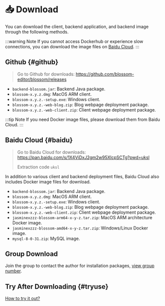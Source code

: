 <script setup lang="ts">
import { onMounted } from 'vue'
import { info } from '../../../scripts/stat-api'

onMounted(() => {
  info()
})
</script>

# 📥 Download

You can download the client, backend application, and backend image through the following methods.

:::warning Note
If you cannot access Dockerhub or experience slow connections, you can download the image files on [Baidu Cloud](./download#baidu).
:::

## Github {#github}

> Go to Github for downloads: https://github.com/blossom-editor/blossom/releases

<bl-img src="../../../imgs/deploy/download_github.png" width="200px"/>

- `backend-blossom.jar`: Backend Java package.
- `blossom-x.y.z.dmg`: MacOS ARM client.
- `blossom-x.y.z.-setup.exe`: Windows client.
- `blossom-x.y.z.-web-blog.zip`: Blog webpage deployment package.
- `blossom-x.y.z.-web-client.zip`: Client webpage deployment package.

:::tip Note
If you need Docker image files, please download them from Baidu Cloud.
:::

## Baidu Cloud {#baidu}

> Go to Baidu Cloud for downloads: https://pan.baidu.com/s/1X4ViDxJ2gm2w95XlcpSCTg?pwd=uksl
>
> Extraction code `uksl`

<bl-img src="../../../imgs/deploy/download_baidu.png" width="300px"/>

In addition to various client and backend deployment files, Baidu Cloud also includes Docker image files for download.

- `backend-blossom.jar`: Backend Java package.
- `blossom-x.y.z.dmg`: MacOS ARM client.
- `blossom-x.y.z.-setup.exe`: Windows client.
- `blossom-x.y.z.-web-blog.zip`: Blog webpage deployment package.
- `blossom-x.y.z.-web-client.zip`: Client webpage deployment package.
- `jasminexzzz-blossom-arm64-x-y-z.tar.zip`: MacOS ARM architecture Docker image.
- `jasminexzzz-blossom-amd64-x-y-z.tar.zip`: Windows/Linux Docker image.
- `mysql-8-0-31.zip`: MySQL image.

## Group Download

Join the group to contact the author for installation packages, [view group number](./contact).

## Try After Downloading {#tryuse}

[How to try it out?](../tryuse)